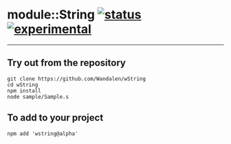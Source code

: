 
# module::String  [![status](https://github.com/Wandalen/wString/workflows/publish/badge.svg)](https://github.com/Wandalen/wString/actions?query=workflow%3Apublish) [![experimental](https://img.shields.io/badge/stability-experimental-orange.svg)](https://github.com/emersion/stability-badges#experimental)

___

## Try out from the repository
```
git clone https://github.com/Wandalen/wString
cd wString
npm install
node sample/Sample.s
```

## To add to your project
```
npm add 'wstring@alpha'
```




